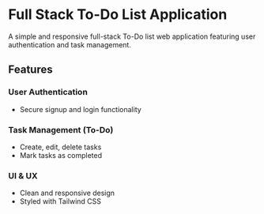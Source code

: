 # Full Stack To-Do List Application

A simple and responsive full-stack To-Do list web application featuring user authentication and task management.

## Features

### User Authentication
- Secure signup and login functionality

### Task Management (To-Do)
- Create, edit, delete tasks
- Mark tasks as completed

### UI & UX
- Clean and responsive design
- Styled with Tailwind CSS
